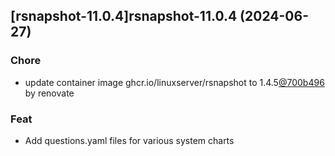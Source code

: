 

## [rsnapshot-11.0.4]rsnapshot-11.0.4 (2024-06-27)

### Chore



- update container image ghcr.io/linuxserver/rsnapshot to 1.4.5[@700b496](https://github.com/700b496) by renovate

### Feat



- Add questions.yaml files for various system charts